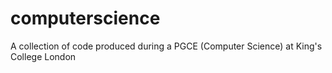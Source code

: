 # computerscience
A collection of code produced during a PGCE (Computer Science) at King's College London
